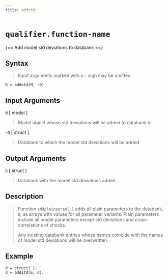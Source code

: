 ```yaml
---
title: addstd
---
```


# `qualifier.function-name`

{== Add model std deviations to databank ==}


## Syntax

>
> Input arguments marked with a `~` sign may be omitted.
>
    D = addstd(M, ~D)


## Input Arguments

`M` [ model ] 
>
> Model object whose std deviations will be added to databank `D`.
>

`~D` [ struct ] 
>
> Databank to which the model std deviations will be added
>

## Output Arguments

`D` [ struct ] 
>
> Databank with the model std deviations added.
>

## Description

>
> Function `addplainparam( )` adds all plain parameters to the databank,
> `D`, as arrays with values for all parameter variants. Plain parameters
> include all model parameters except std deviations and cross-correlations
> of shocks.
>
> Any existing databank entries whose names coincide with the names of
> model std deviations will be overwritten.
>

## Example

    d = struct( );
    d = addstd(m, d);
